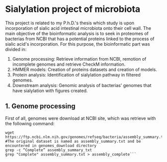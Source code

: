 # Sialylation project of microbiota

This project is related to my P.h.D.'s thesis which study is upon incorporation of sialic acid intestinal microbiota onto their cell wall. The main objective of the bioinformatic analysis is to
seek in proteomes of bacterias from NCBI that has a potential proteins linked to the process of sialic acid's incorporation. For this purpose, the bioinformatic part was divided in:

1. Genome processing: Retrieve information from NCBI, remotion of incomplete genomes and retrieve CheckM information.
2. HMMER models: Creation of proteins datasets and creation of models.
3. Protein analysis: Identification of sialylation pathway in filtered genomes.
4. Downstream analysis: Genomic analysis of bacterias' genomes that have sialylation with figures created.

## 1. Genome processing
First of all, genomes were download at NCBI site, which was retrieve with the following command: 
```cd genomes_download
wget https://ftp.ncbi.nlm.nih.gov/genomes/refseq/bacteria/assembly_summary.txt #The original dataset is named as assembly_summary.txt and be encountered in genomes_download directory
grep -c “Complete” assembly_summary_txt
grep "Complete" assembly_summary.txt > assembly_complete```



